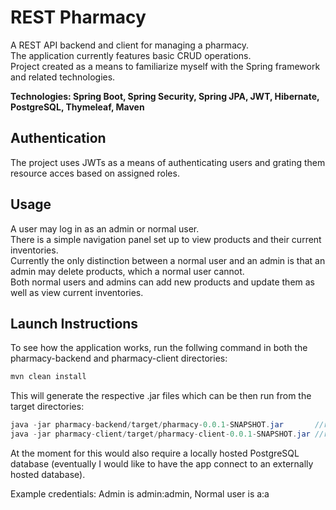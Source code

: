 # REST Pharmacy
A REST API backend and client for managing a pharmacy.<br>
The application currently features basic CRUD operations.<br>
Project created as a means to familiarize myself with the Spring framework and related technologies.<br>

<b>Technologies: Spring Boot, Spring Security, Spring JPA, JWT, Hibernate, PostgreSQL, Thymeleaf, Maven </b>

## Authentication
The project uses JWTs as a means of authenticating users and grating them resource acces based on assigned roles.

## Usage
A user may log in as an admin or normal user.<br>
There is a simple navigation panel set up to view products and their current inventories.<br>
Currently the only distinction between a normal user and an admin is that an admin may delete products, which a normal user cannot.<br>
Both normal users and admins can add new products and update them as well as view current inventories.<br>


## Launch Instructions
To see how the application works, run the follwing command in both the pharmacy-backend and pharmacy-client directories:
```Java
mvn clean install
```
This will generate the respective .jar files which can be then run from the target directories:
```Java
java -jar pharmacy-backend/target/pharmacy-0.0.1-SNAPSHOT.jar       //runs on port 8080
java -jar pharmacy-client/target/pharmacy-client-0.0.1-SNAPSHOT.jar //runs on port 8081
```
At the moment for this would also require a locally hosted PostgreSQL database (eventually I would like to have the app connect to an externally hosted database).

Example credentials: Admin is admin:admin, Normal user is a:a
